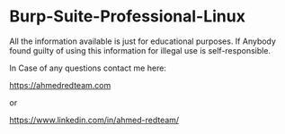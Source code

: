 # Burp-Suite-Professional-Linux
All the information available is just for educational purposes. If Anybody found guilty of using this information for illegal use is self-responsible.

In Case of any questions contact me here:


https://ahmedredteam.com 

or 

https://www.linkedin.com/in/ahmed-redteam/

